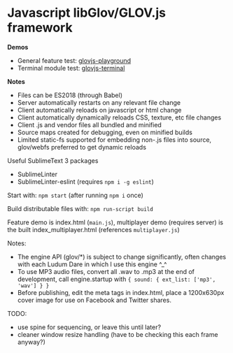 Javascript libGlov/GLOV.js framework
============================

**Demos**
* General feature test: [glovjs-playground](http://jimbly.github.io/glovjs/playground/)
* Terminal module test: [glovjs-terminal](http://jimbly.github.io/glovjs/terminal/)

**Notes**
* Files can be ES2018 (through Babel)
* Server automatically restarts on any relevant file change
* Client automatically reloads on javascript or html change
* Client automatically dynamically reloads CSS, texture, etc file changes
* Client .js and vendor files all bundled and minified
* Source maps created for debugging, even on minified builds
* Limited static-fs supported for embedding non-.js files into source, glov/webfs preferred to get dynamic reloads

Useful SublimeText 3 packages
* SublimeLinter
* SublimeLinter-eslint (requires `npm i -g eslint`)

Start with: `npm start` (after running `npm i` once)

Build distributable files with: `npm run-script build`

Feature demo is index.html (`main.js`), multiplayer demo (requires server) is the built index_multiplayer.html (references `multiplayer.js`)

Notes:
* The engine API (glov/*) is subject to change significantly, often changes with each Ludum Dare in which I use this engine ^_^
* To use MP3 audio files, convert all .wav to .mp3 at the end of development, call engine.startup with `{ sound: { ext_list: ['mp3', 'wav'] } }`
* Before publishing, edit the meta tags in index.html, place a 1200x630px cover image for use on Facebook and Twitter shares.


TODO:
* use spine for sequencing, or leave this until later?
* cleaner window resize handling (have to be checking this each frame anyway?)
